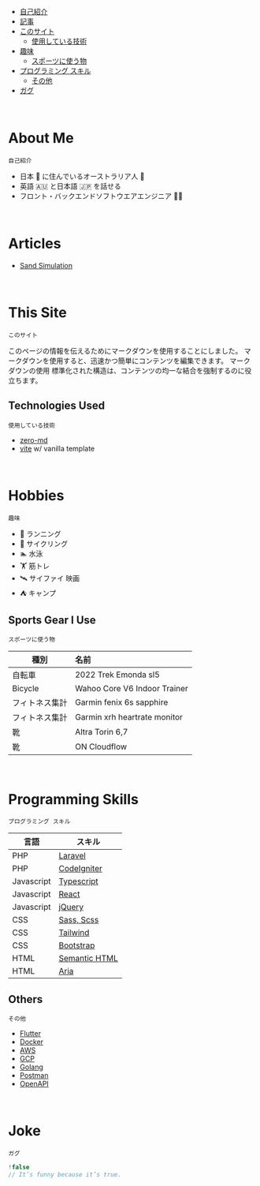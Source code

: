 <!-- TOC -->
* [自己紹介](#about-me)
* [記事](#articles)
* [このサイト](#this-site)
  * [使用している技術](#technologies-used)
* [趣味](#hobbies)
  * [スポーツに使う物](#sports-gear-i-use)
* [プログラミング スキル](#programming-skills)
  * [その他](#others)
* [ガグ](#joke)
<!-- TOC -->

<br>

# About Me

`自己紹介`

- 日本 🎏 に住んでいるオーストラリア人 🦘
- 英語 🇦🇺 と日本語 🇯🇵 を話せる
- フロント・バックエンドソフトウエアエンジニア 👨‍💻

<br>

# Articles

- [Sand Simulation](/profile/sand-v2)

<br>

# This Site

`このサイト`

このページの情報を伝えるためにマークダウンを使用することにしました。 マークダウンを使用すると、迅速かつ簡単にコンテンツを編集できます。 マークダウンの使用
標準化された構造は、コンテンツの均一な結合を強制するのに役立ちます。

## Technologies Used

`使用している技術`

- [zero-md](https://github.com/zerodevx/zero-md)
- [vite](https://vitejs.dev/) w/ vanilla template

<br>

# Hobbies

`趣味`

- 🏃‍ ランニング
- 🚴‍ サイクリング
- 🏊‍ 水泳
- 🏋 筋トレ
- 🛰️ サイファイ 映画
- ⛺️ キャンプ

## Sports Gear I Use

`スポーツに使う物`

| 種別      | 名前                           |
|---------|:-----------------------------|
| 自転車     | 2022 Trek Emonda sl5         |
| Bicycle | Wahoo Core V6 Indoor Trainer |
| フィトネス集計 | Garmin fenix 6s sapphire     |
| フィトネス集計 | Garmin xrh heartrate monitor |
| 靴       | Altra Torin 6,7              |
| 靴       | ON Cloudflow                 |

<br>

# Programming Skills

`プログラミング スキル`

| 言語         | スキル                                                                          |
|------------|------------------------------------------------------------------------------|
| PHP        | [Laravel](https://laravel.com/)                                              |
| PHP        | [CodeIgniter](https://codeigniter.com/)                                      |
| Javascript | [Typescript](https://www.typescriptlang.org/)                                |
| Javascript | [React](https://react.dev/)                                                  |
| Javascript | [jQuery](https://jquery.com/)                                                |
| CSS        | [Sass, Scss](https://sass-lang.com/)                                         |
| CSS        | [Tailwind](https://tailwindcss.com/)                                         |
| CSS        | [Bootstrap](https://getbootstrap.com/)                                       |
| HTML       | [Semantic HTML](https://developer.mozilla.org/en-US/docs/Glossary/semantics) |
| HTML       | [Aria](https://developer.mozilla.org/en-US/docs/Web/Accessibility/ARIA)      |

## Others

`その他`

- [Flutter](https://flutter.dev/)
- [Docker](https://www.docker.com/)
- [AWS](https://aws.amazon.com/)
- [GCP](https://console.cloud.google.com/)
- [Golang](https://go.dev/)
- [Postman](https://www.postman.com/)
- [OpenAPI](https://www.openapis.org/)

<br>

# Joke

`ガグ`

```js
!false
// It’s funny because it’s true.
```
